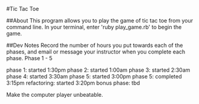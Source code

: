 #Tic Tac Toe

##About
This program allows you to play the game of tic tac toe from your command line.
In your terminal, enter 'ruby play_game.rb' to begin the game.

##Dev Notes
Record the number of hours you put towards each of the phases, and email or
message your instructor when you complete each phase.
Phase 1 - 5

phase 1: started 1:30pm
phase 2: started 1:00am
phase 3: started 2:30am
phase 4: started 3:30am
phase 5: started 3:00pm
phase 5: completed 3:15pm
refactoring: started 3:20pm
bonus phase: tbd

Make the computer player unbeatable.
